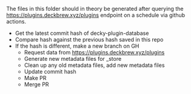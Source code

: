 The files in this folder should in theory be generated after querying the
https://plugins.deckbrew.xyz/plugins endpoint on a schedule via github
actions.
- Get the latest commit hash of decky-plugin-database
- Compare hash against the previous hash saved in this repo
- If the hash is different, make a new branch on GH
  - Request data from https://plugins.deckbrew.xyz/plugins
  - Generate new metadata files for _store
  - Clean up any old metadata files, add new metadata files
  - Update commit hash
  - Make PR
  - Merge PR